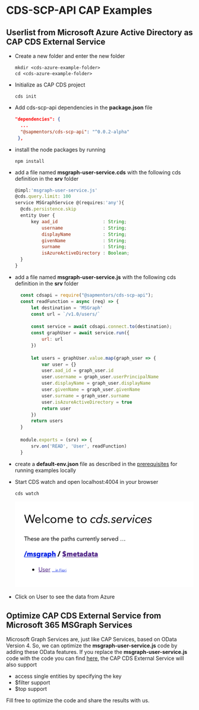 # CDS-SCP-API CAP Examples

## Userlist from Microsoft Azure Active Directory as CAP CDS External Service

- Create a new folder and enter the new folder
  ```unix
  mkdir <cds-azure-example-folder>
  cd <cds-azure-example-folder>
  ```

- Initialize as CAP CDS project
  ```unix
  cds init
  ```

- Add cds-scp-api dependencies in the **package.json** file 
  ```json
  "dependencies": {
    ...
    "@sapmentors/cds-scp-api": "^0.0.2-alpha"
   },
   ```

- install the node packages by running 
  ```unix
  npm install
  ```

- add a file named **msgraph-user-service.cds** with the following cds definition in the **srv** folder 
  ```javascript
  @impl:'msgraph-user-service.js'
  @cds.query.limit: 100
  service MSGraphService @(requires:'any'){ 
    @cds.persistence.skip
    entity User {
        key aad_id                 : String;
            username               : String;
            displayName            : String;
            givenName              : String;
            surname                : String;
            isAzureActiveDirectory : Boolean;
    } 
  }
  ```

- add a file named **msgraph-user-service.js** with the following cds definition in the **srv** folder 
  ```javascript
    const cdsapi = require("@sapmentors/cds-scp-api");
    const readFunction = async (req) => {
        let destination = 'MSGraph'
        const url = `/v1.0/users/`

        const service = await cdsapi.connect.to(destination);
        const graphUser = await service.run({
            url: url
        })
        
        let users = graphUser.value.map(graph_user => {
            var user = {}
            user.aad_id = graph_user.id
            user.username = graph_user.userPrincipalName
            user.displayName = graph_user.displayName
            user.givenName = graph_user.givenName
            user.surname = graph_user.surname
            user.isAzureActiveDirectory = true
            return user
        })
        return users
    }

    module.exports = (srv) => {
        srv.on('READ', 'User', readFunction)
    }
  ```

- create a **default-env.json** file as described in the [prerequisites](../readme.md) for running examples locally

- Start CDS watch and open localhost:4004 in your browser
  ```unix
  cds watch
  ```
  ![App registration page](../../docs/pictures/AzureCapCdsService.png)
- Click on User to see the data from Azure


## Optimize CAP CDS External Service from Microsoft 365 MSGraph Services

Microsoft Graph Services are, just like CAP Services, based on OData Version 4. So, we can optimize the **msgraph-user-service.js** code by adding these OData features. If you replace the **msgraph-user-service.js** code with the code you can find [here](./msgraph-user-service.js), the CAP CDS External Service will also support 
- access single entities by specifying the key
- $filter support
- $top support

Fill free to optimize the code and share the results with us.